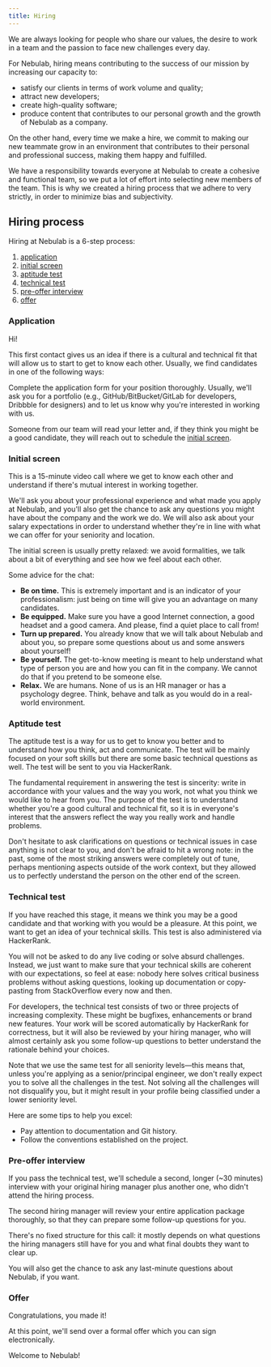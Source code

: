 ```yaml
---
title: Hiring
---
```


We are always looking for people who share our values, the desire to work in a team and the passion
to face new challenges every day.

For Nebulab, hiring means contributing to the success of our mission by increasing our capacity to:

- satisfy our clients in terms of work volume and quality;
- attract new developers;
- create high-quality software;
- produce content that contributes to our personal growth and the growth of Nebulab as a company.

On the other hand, every time we make a hire, we commit to making our new teammate grow in an
environment  that contributes to their personal and professional success, making them happy and
fulfilled.

We have a responsibility towards everyone at Nebulab to create a cohesive and functional team, so we
put a lot of effort into selecting new members of the team. This is why we  created a hiring process
that we adhere to very strictly, in order to minimize bias and subjectivity.

## Hiring process

Hiring at Nebulab is a 6-step process:

1. [application](#application)
2. [initial screen](#initial-screen)
3. [aptitude test](#aptitude-test)
4. [technical test](#technical-test)
5. [pre-offer interview](#pre-offer-interview)
6. [offer](#offer)

### Application

Hi!

This first contact gives us an idea if there is a cultural and technical fit that will allow us
to start to get to know each other. Usually, we find candidates in one of the following ways:

Complete the application form for your position thoroughly. Usually, we'll ask you for a portfolio
(e.g., GitHub/BitBucket/GitLab for developers, Dribbble for designers) and to let us know why you're
interested in working with us.

Someone from our team will read your letter and, if they think you might be a good candidate, they
will reach out to schedule the [initial screen](#initial-screen).

### Initial screen

This is a 15-minute video call where we get to know each other and understand if there's mutual
interest in working together.

We'll ask you about your professional experience and what made you apply at Nebulab, and you'll
also get the chance to ask any questions you might have about the company and the work we do. We
will also ask about your salary expectations in order to understand whether they're in line with
what we can offer for your seniority and location.

The initial screen is usually pretty relaxed: we avoid formalities, we talk about a bit of 
everything and see how we feel about each other.

Some advice for the chat:

* **Be on time.** This is extremely important and is an indicator of your professionalism: just
  being on time will give you an advantage on many candidates.
* **Be equipped.** Make sure you have a good Internet connection, a good headset and a good camera.
  And please, find a quiet place to call from!
* **Turn up prepared.** You already know that we will talk about Nebulab and about you, so prepare
  some questions about us and some answers about yourself!
* **Be yourself.** The get-to-know meeting is meant to help understand what type of person you are
  and how you can fit in the company. We cannot do that if you pretend to be someone else.
* **Relax.** We are humans. None of us is an HR manager or has a psychology degree. Think, behave
  and talk as you would do in a real-world environment.

### Aptitude test

The aptitude test is a way for us to get to know you better and to understand how you think,
act and communicate. The test will be mainly focused on your soft skills but there are some basic
technical questions as well. The test will be sent to you via HackerRank.

The fundamental requirement in answering the test is sincerity: write in accordance with your values
and the way you work, not what you think we would like to hear from you. The purpose of the test is
to understand whether you're a good cultural and technical fit, so it is in everyone's interest that
the answers reflect the way you really work and handle problems.

Don't hesitate to ask clarifications on questions or technical issues in case anything is not clear
to you, and don't be afraid to hit a wrong note: in the past, some of the most striking answers
were completely out of tune, perhaps mentioning aspects outside of the work context, but they
allowed us to perfectly understand the person on the other end of the screen.

### Technical test

If you have reached this stage, it means we think you may be a good candidate and that working with
you would be a pleasure. At this point, we want to get an idea of your technical skills. This test
is also administered via HackerRank.

You will not be asked to do any live coding or solve absurd challenges. Instead, we just want to
make sure that your technical skills are coherent with our expectations, so feel at ease: nobody
here solves critical business problems without asking questions, looking up documentation or
copy-pasting from StackOverflow every now and then.

For developers, the technical test consists of two or three projects of increasing complexity. These
might be bugfixes, enhancements or brand new features. Your work will be scored automatically by
HackerRank for correctness, but it will also be reviewed by your hiring manager, who will almost
certainly ask you some follow-up questions to better understand the rationale behind your choices.

Note that we use the same test for all seniority levels—this means that, unless you're applying as a
senior/principal engineer, we don't really expect you to solve all the challenges in the test. Not
solving all the challenges will not disqualify you, but it might result in your profile being
classified under a lower seniority level.

Here are some tips to help you excel:

- Pay attention to documentation and Git history.
- Follow the conventions established on the project.

### Pre-offer interview

If you pass the technical test, we'll schedule a second, longer (~30 minutes) interview with your
original hiring manager plus another one, who didn't attend the hiring process.

The second hiring manager will review your entire application package thoroughly, so that they can
prepare some follow-up questions for you.

There's no fixed structure for this call: it mostly depends on what questions the hiring managers
still have for you and what final doubts they want to clear up.

You will also get the chance to ask any last-minute questions about Nebulab, if you want.

### Offer

Congratulations, you made it!

At this point, we'll send over a formal offer which you can sign electronically.

Welcome to Nebulab!
